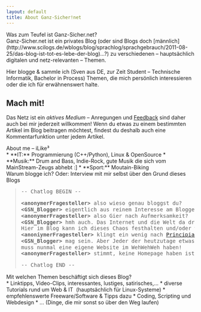 ```yaml
---
layout: default
title: About Ganz-Sicher!net
---
```


<div class="bighead">Was zum Teufel ist Ganz-Sicher.net?</div>
Ganz-Sicher.net ist ein privates Blog (oder sind Blogs doch [männlich](http://www.scilogs.de/wblogs/blog/sprachlog/sprachgebrauch/2011-08-25/das-blog-ist-tot-es-lebe-der-blog)...?) zu verschiedenen – hauptsächlich digitalen und netz-relevanten – Themen.

Hier blogge &amp; sammle ich (Sven aus DE, zur Zeit Student – Technische Informatik, Bachelor in Process) Themen, die mich persönlich interessieren oder die ich für erwähnenswert halte.

Mach mit!
---------
Das Netz ist ein *aktives Medium* – Anregungen und [Feedback](http://gsn.idea.informer.com) sind daher auch bei mir jederzeit willkommen! Wenn du etwas zu einem bestimmten Artikel im Blog beitragen möchtest, findest du deshalb auch eine Kommentarfunktion unter jedem Artikel.

<div class="bighead">About me – iLike³</div>
* **IT:** Programmierung (C++/Python), Linux &amp; OpenSource
* **Musik:** Drum and Bass, Indie-Rock, gute Musik die sich vom MainStream-Zeugs abhebt :]
* **Sport:** Moutain-Biking

<div class="bighead">Warum blogge ich? Oder: Interview mit mir selbst über den Grund dieses Blogs</div>
<blockquote style="line-height: 1.2;">
<pre>-- Chatlog BEGIN --</pre>
<pre><strong>&lt;anonymerFragesteller&gt;</strong> also wieso genau bloggst du?
<strong>&lt;GSN_Blogger&gt;</strong> eigentlich aus reinem Interesse am Bloggen und Texten!
<strong>&lt;anonymerFragesteller&gt;</strong> also Gier nach Aufmerksamkeit?
<strong>&lt;GSN_Blogger&gt;</strong> hmh auch. Das Internet und die Welt da draußen ist einfach voller interessanter Dinge. <br />Hier im Blog kann ich dieses Chaos festhalten und/oder weitergeben!
<strong>&lt;anoniymerFragesteller&gt;</strong> klingt ein wenig nach <a href="http://de.wikipedia.org/wiki/Principia_Discordia">Principia Discordia</a>...
<strong>&lt;GSN_Blogger&gt;</strong> mag sein. Aber Jeder der heutzutage etwas auf sich hält, <br />muss nunmal eine eigene Website im WehWehWeh haben!
<strong>&lt;anonymerFragesteller&gt;</strong> stimmt, keine Homepage haben ist soo 90s! ;-)</pre>
<pre>-- Chatlog END --</pre>
</blockquote>

<div class="bighead">Mit welchen Themen beschäftigt sich dieses Blog?</div>
* Linktipps, Video-Clips, interessantes, lustiges, satirisches,…
* diverse Tutorials rund um Web &amp; IT&nbsp; (hauptsächlich für Linux-Systeme)
* empfehlenswerte Freeware/Software &amp; Tipps dazu
* Coding, Scripting und Webdesign
* … (Dinge, die mir sonst so über den Weg laufen)
